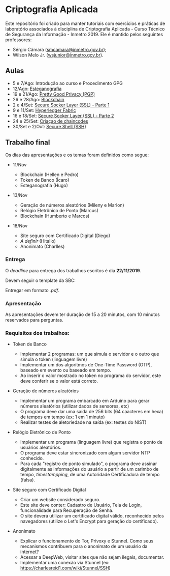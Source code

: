 # Criptografia Aplicada
Este repositório foi criado para manter tutoriais com exercícios e práticas de laboratório associados à disciplina de Criptografia Aplicada - Curso Técnico de Segurança da Informação - Inmetro 2019.
Ele é mantido pelos seguintes professores:
* Sérgio Câmara (smcamara@inmetro.gov.br);
* Wilson Melo Jr. (wsjunior@inmetro.gov.br).

## Aulas

- 5 e 7/Ago: Introdução ao curso e Procedimento GPG
- 12/Ago: [Esteganografia](https://github.com/wsmelojr/aulacripto/tree/master/esteganografia)
- 19 e 21/Ago: [Pretty Good Privacy (PGP)](https://github.com/wsmelojr/aulacripto/tree/master/pgp)
- 26 e 28/Ago: [Blockchain](https://github.com/wsmelojr/aulacripto/tree/master/blockchain)
- 2 e 4/Set: [Secure Socker Layer (SSL) - Parte 1](https://github.com/wsmelojr/aulacripto/tree/master/ssl)
- 9 e 11/Set: [Hyperledger Fabric](hyperledger)
- 16 e 18/Set: [Secure Socker Layer (SSL) - Parte 2](https://github.com/wsmelojr/aulacripto/tree/master/ssl2)
- 24 e 25/Set: [Criaçao de chaincodes](hyperledger/fabnotas)
- 30/Set e 2/Out: [Secure Shell (SSH)](ssh)

## Trabalho final

Os dias das apresentações e os temas foram definidos como segue:

- 11/Nov   
  - Blockchain (Hellen e Pedro)  
  - Token de Banco (Ícaro)
  - Esteganografia (Hugo)

- 13/Nov
  - Geração de números aleatórios (Mileny e Marlon)
  - Relógio Eletrônico de Ponto (Marcus)
  - Blockchain (Humberto e Marcos)

- 18/Nov
  - Site seguro com Certificado Digital (Diego)
  - _A definir_ (Hitallo)
  - Anonimato (Charlles)

### Entrega

O _deadline_ para entrega dos trabalhos escritos é dia **22/11/2019**.

Devem seguir o template da SBC:

Entregar em formato _.pdf_.

### Apresentação

As apresentações devem ter duração de 15 a 20 minutos, com 10 minutos reservados para perguntas.

### Requisitos dos trabalhos:

- Token de Banco
  - Implementar 2 programas: um que simula o servidor e o outro que simula o token (linguagem livre)
  - Implementar um dos algoritmos de One-Time Password (OTP), baseado em evento ou baseado em tempo.
  - Ao inserir o valor mostrado no token no programa do servidor, este deve conferir se o valor está correto.

- Geração de números aleatórios
  - Implementar um programa embarcado em Arduíno para gerar números aleatórios (utilizar dados de sensores, etc)
  - O programa deve dar uma saída de 256 bits (64 caacteres em hexa) de tempos em tempo (ex: 1 em 1 minuto)
  - Realizar testes de aletoriedade na saída (ex: testes do NIST)

- Relógio Eletrônico de Ponto
  - Implementar um programa (linguagem livre) que registra o ponto de usuários aleatórios.
  - O programa deve estar sincronizado com algum servidor NTP conhecido.
  - Para cada "registro de ponto simulado", o programa deve assinar digitalmente as informações do usuário a partir de um carimbo de tempo, _timestampping_, de uma Autoridade Certificadora de tempo (falsa).

- Site seguro com Certificado Digital
  - Criar um website considerado seguro.
  - Este site deve conter: Cadastro de Usuário, Tela de Login, funcionalidade para Recuperação de Senha.
  - O site deverá utilizar um certificado digital válido, reconhecido pelos navegadores (utilize o Let's Encrypt para geração do certificado).

- Anonimato
  - Explicar o funcionamento do Tor, Privoxy e Stunnel. Como seus mecanismos contribuem para o anonimato de um usuário da internet?
  - Acessar a DeepWeb, visitar sites que não sejam ilegais, documentar.
  - Implementar uma conexão via Stunnel (ex: https://charlesreid1.com/wiki/Stunnel/SSH)
